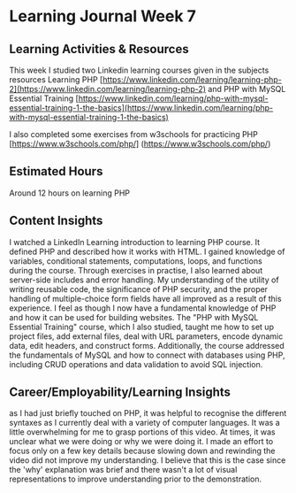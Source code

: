 # Learning Journal Week 7
## Learning Activities & Resources

This week I studied two Linkedin learning courses given in the subjects resources Learning PHP
[https://www.linkedin.com/learning/learning-php-2](https://www.linkedin.com/learning/learning-php-2)
and PHP with MySQL Essential Training 
[https://www.linkedin.com/learning/php-with-mysql-essential-training-1-the-basics](https://www.linkedin.com/learning/php-with-mysql-essential-training-1-the-basics)


I also completed some exercises from w3schools for practicing PHP
[https://www.w3schools.com/php/]  (https://www.w3schools.com/php/)


## Estimated Hours
Around 12 hours on learning PHP
## Content Insights

I watched a LinkedIn Learning introduction to learning PHP course. It defined PHP and described how it works with HTML. I gained knowledge of variables, conditional statements, computations, loops, and functions during the course. Through exercises in practise, I also learned about server-side includes and error handling.  My understanding of the utility of writing reusable code, the significance of PHP security, and the proper handling of multiple-choice form fields have all improved as a result of this experience. I feel as though I now have a fundamental knowledge of PHP and how it can be used for building websites.
The "PHP with MySQL Essential Training" course, which I also studied, taught me how to set up project files, add external files, deal with URL parameters, encode dynamic data, edit headers, and construct forms. Additionally, the course addressed the fundamentals of MySQL and how to connect with databases using PHP, including CRUD operations and data validation to avoid SQL injection.


## Career/Employability/Learning Insights
as I had just briefly touched on PHP, it was helpful to recognise the different syntaxes as I currently deal with a variety of computer languages. It was a little overwhelming for me to grasp portions of this video. At times, it was unclear what we were doing or why we were doing it. I made an effort to focus only on a few key details because slowing down and rewinding the video did not improve my understanding. I believe that this is the case since the 'why' explanation was brief and there wasn't a lot of visual representations to improve understanding prior to the demonstration.

